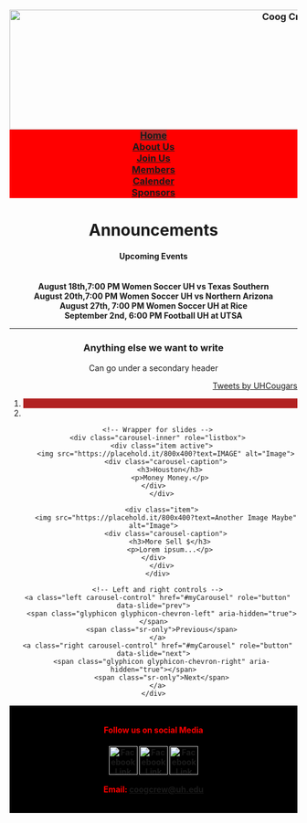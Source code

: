 <html>
<head>
<title> Bootstrap </title>
<!-- Latest compiled and minified JavaScript -->
<script src="https://maxcdn.bootstrapcdn.com/bootstrap/3.3.7/js/bootstrap.min.js" integrity="sha384-Tc5IQib027qvyjSMfHjOMaLkfuWVxZxUPnCJA7l2mCWNIpG9mGCD8wGNIcPD7Txa" crossorigin="anonymous"></script>
<title> Bootstrap </title>
<!-- Latest compiled and minified CSS -->
<link rel="stylesheet" href="https://maxcdn.bootstrapcdn.com/bootstrap/3.3.7/css/bootstrap.min.css" integrity="sha384-BVYiiSIFeK1dGmJRAkycuHAHRg32OmUcww7on3RYdg4Va+PmSTsz/K68vbdEjh4u" crossorigin="anonymous">
<!-- Optional theme -->
<link rel="stylesheet" href="https://maxcdn.bootstrapcdn.com/bootstrap/3.3.7/css/bootstrap-theme.min.css" integrity="sha384-rHyoN1iRsVXV4nD0JutlnGaslCJuC7uwjduW9SVrLvRYooPp2bWYgmgJQIXwl/Sp" crossorigin="anonymous">
<style>

html body {
    background-color: rgba(206,205,205,1.0);

}
ul {
    list-style-type: none;
    margin: 0;
    padding: 0;
    overflow: hidden;
    background-color: Red;
}

li {
    float: left;
}

li a {
    display: block;
    color: white;
    text-align: center;
    padding: 14px 16px;
    text-decoration: none;
	font-size: 10;
}

li a:hover {
    background-color: maroon;
	color:white;
}
.active {
    background-color: Firebrick;
}

/* Add a gray right border to all list items, except the last item (last-child) */
li {
    border-right: 1px solid #bbb;
}

li:last-child {
    border-right: none;
}

	
	
	.ccnavbar{text-align:center}
.ccnavbar ul{
	display:inline-block;
	text-align:left;
	margin: 0; 
	padding: 0;
	background-color: rgb(255, 0, 0);
}
		
	/* Set black background color, red text and some padding */
    footer {
      background-color:Black;
      color: red;
      padding: 15px;
    }
    carousel-inner img {
      width: 100%; /* Set width to 100% */
      margin: auto;
      min-height:200px;
  }

  /* Hide the carousel text when the screen is less than 600 pixels wide */
  @media (max-width: 600px) {
    .carousel-caption {
      display: none; 
    }
  }

    /* Remove the navbar's default margin-bottom and rounded borders */ 
    .navbar {
      margin-bottom: 0;
      border-radius: 0;
    }
        
    /* Set black background color, red text and some padding */
    footer {
      background-color:Black;
      color: red;
      padding: 15px;
    }    
 </style>


</head>

<header>
<body>

<div class="ccnavbar" >
<h3> <!--Header on the page -->
<center> <!--link below is image of the header -->
<img src="https://scontent-ort2-1.xx.fbcdn.net/v/t31.0-8/18192353_10209365351910032_4339901019942534278_o.jpg?oh=4b885beeda2e6b7752de0e0305eede66&oe=59E36C0A" alt="Coog Crew Logo"  width="1000s" height="210s" style="float left">
</center>
<ul>
  <li><a class="active" href="#home">Home</a></li>
		<li><a href="#">About Us</a></li>
        <li><a href="#">Join Us</a></li>
		<li><a href="#">Members</a></li>
		<li><a href="#">Calender</a></li>
		<li><a href="#">Sponsors</a></li>
</ul>
</h3>
</div>




<div class="col-sm-7 text-left"> 
      <h1>Announcements</h1>
      <h4>
      Upcoming Events
      <h4>
     <p>
<br> August 18th,7:00 PM	Women Soccer UH vs Texas Southern	
<br> August 20th,7:00 PM	Women Soccer UH vs Northern Arizona	
<br> August 27th, 7:00 PM	Women Soccer UH at Rice	
<br> September 2nd, 6:00 PM Football UH at UTSA
     </p>
      <hr>
      <h3>Anything else we want to write</h3>
      <p>Can go under a secondary header</p>
    </div>

<aside>
<div align="right" class="pull-right">
<a class="twitter-timeline" data-lang="en" data-width="300" data-height="410" href="https://twitter.com/UHCougars">Tweets by UHCougars</a> <script async src="//platform.twitter.com/widgets.js" charset="utf-8"></script>
</div>
</aside>


<div class="container">
<div class="row">
  <div class="col-sm-8">
    <div id="myCarousel" class="carousel slide" data-ride="carousel">
      <!-- Indicators -->
      <ol class="carousel-indicators">
        <li data-target="#myCarousel" data-slide-to="0" class="active"></li>
        <li data-target="#myCarousel" data-slide-to="1"></li>
      </ol>

      <!-- Wrapper for slides -->
      <div class="carousel-inner" role="listbox">
        <div class="item active">
          <img src="https://placehold.it/800x400?text=IMAGE" alt="Image">
          <div class="carousel-caption">
            <h3>Houston</h3>
            <p>Money Money.</p>
          </div>      
        </div>

        <div class="item">
          <img src="https://placehold.it/800x400?text=Another Image Maybe" alt="Image">
          <div class="carousel-caption">
            <h3>More Sell $</h3>
            <p>Lorem ipsum...</p>
          </div>      
        </div>
      </div>

      <!-- Left and right controls -->
      <a class="left carousel-control" href="#myCarousel" role="button" data-slide="prev">
        <span class="glyphicon glyphicon-chevron-left" aria-hidden="true"></span>
        <span class="sr-only">Previous</span>
      </a>
      <a class="right carousel-control" href="#myCarousel" role="button" data-slide="next">
        <span class="glyphicon glyphicon-chevron-right" aria-hidden="true"></span>
        <span class="sr-only">Next</span>
      </a>
    </div>
  </div>
</div>
</div>







<footer>
<center>
<h4>
Follow us on social Media
<h4>
<center>
<a href="https://www.facebook.com/groups/1412103548810280/?ref=bookmarks">
  <img src="https://lh3.googleusercontent.com/ZZPdzvlpK9r_Df9C3M7j1rNRi7hhHRvPhlklJ3lfi5jk86Jd1s0Y5wcQ1QgbVaAP5Q=w300" alt="Facebook Link" style="width:50px;height:50px;border:0;">
</a>

<a href="https://www.facebook.com/groups/1412103548810280/?ref=bookmarks">
  <img src="https://lh3.googleusercontent.com/ZZPdzvlpK9r_Df9C3M7j1rNRi7hhHRvPhlklJ3lfi5jk86Jd1s0Y5wcQ1QgbVaAP5Q=w300" alt="Facebook Link" style="width:50px;height:50px;border:0;">
</a>

<a href="https://twitter.com/">
  <img src="https://abs.twimg.com/icons/apple-touch-icon-192x192.png" alt="Facebook Link" style="width:50px;height:50px;border:0;">
</a>

Email: coogcrew@uh.edu
</footer>

